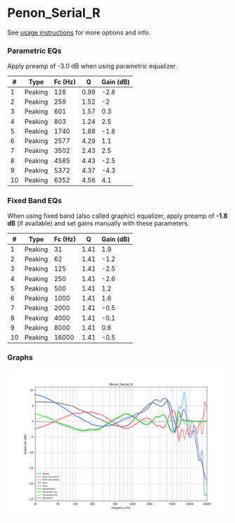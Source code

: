 # Penon_Serial_R
See [usage instructions](https://github.com/jaakkopasanen/AutoEq#usage) for more options and info.

### Parametric EQs
Apply preamp of -3.0 dB when using parametric equalizer.

|   # | Type    |   Fc (Hz) |    Q |   Gain (dB) |
|-----|---------|-----------|------|-------------|
|   1 | Peaking |       128 | 0.99 |        -2.8 |
|   2 | Peaking |       259 | 1.52 |        -2   |
|   3 | Peaking |       601 | 1.57 |         0.3 |
|   4 | Peaking |       803 | 1.24 |         2.5 |
|   5 | Peaking |      1740 | 1.88 |        -1.8 |
|   6 | Peaking |      2577 | 4.29 |         1.1 |
|   7 | Peaking |      3502 | 2.43 |         2.5 |
|   8 | Peaking |      4585 | 4.43 |        -2.5 |
|   9 | Peaking |      5372 | 4.37 |        -4.3 |
|  10 | Peaking |      6352 | 4.56 |         4.1 |

### Fixed Band EQs
When using fixed band (also called graphic) equalizer, apply preamp of **-1.8 dB** (if available) and set gains manually with these parameters.

|   # | Type    |   Fc (Hz) |    Q |   Gain (dB) |
|-----|---------|-----------|------|-------------|
|   1 | Peaking |        31 | 1.41 |         1.9 |
|   2 | Peaking |        62 | 1.41 |        -1.2 |
|   3 | Peaking |       125 | 1.41 |        -2.5 |
|   4 | Peaking |       250 | 1.41 |        -2.6 |
|   5 | Peaking |       500 | 1.41 |         1.2 |
|   6 | Peaking |      1000 | 1.41 |         1.6 |
|   7 | Peaking |      2000 | 1.41 |        -0.5 |
|   8 | Peaking |      4000 | 1.41 |        -0.1 |
|   9 | Peaking |      8000 | 1.41 |         0.6 |
|  10 | Peaking |     16000 | 1.41 |        -0.5 |

### Graphs
![](./Penon_Serial_R.png)
